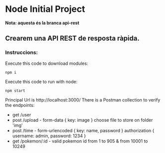 
# Node Initial Project

**Nota: aquesta és la branca api-rest**

## Crearem una API REST de resposta ràpida.

### Instruccions:

Execute this code to download modules:
```
npm i
``` 
Execute this code to run with node:
```
npm start
```

Principal Url is http://localhost:3000/
There is a Postman collection to verify the endpoints:

- get /user
- post /upload - form-data { key: image } choose file to store on folder 'img'
- post /time - form-urlencoded { key: name, password } authorization { username: admin, password: 1234 }
- get /pokemon/:id - valid pokemon id from 1 to 905 & from 10001 to 10249

